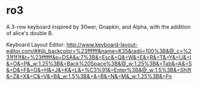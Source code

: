 # ro3
A 3-row keyboard inspired by 30wer, Gnapkin, and Alpha, with the addition of alice's double B.

Keyboard Layout Editor: http://www.keyboard-layout-editor.com/##@_backcolor=%23ffffff&name=K35&radii=100%3B&@_c=%231f1f1f&t=%23ffffff&p=DSA&a:7%3B&=Esc&=Q&=W&=E&=R&=T&=Y&=U&=I&=O&=P&_w:1.25%3B&=Back%20Space%3B&@_w:1.25%3B&=Tab&=A&=S&=D&=F&=G&=H&=J&=K&=L&=%C3%91&=Enter%3B&@_w:1.5%3B&=Shift&=Z&=X&=C&=V&=B&_w:1.5%3B&=&=B&=N&=M&_w:1.25%3B&=Fn
